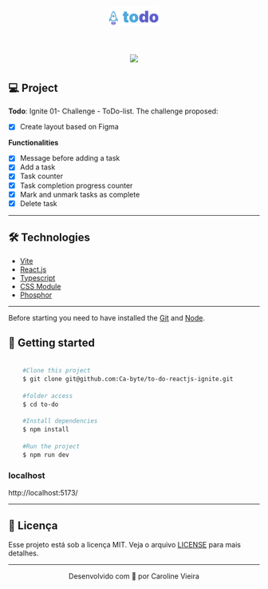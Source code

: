 <h1 align="center">
    <img src="src/assets/logo-todo.svg" width="100px"> 
</h1>

<h1 align="center">
    <img src="src/assets/todo.mp4" width="600px"> 
</h1>

## 💻 Project
**Todo**: Ignite 01- Challenge - ToDo-list.
The challenge proposed:
- [x] Create layout based on Figma 

**Functionalities**
- [x] Message before adding a task
- [x] Add a task
- [x] Task counter
- [x] Task completion progress counter
- [x] Mark and unmark tasks as complete  
- [x] Delete task
---
## 🛠️ Technologies

- [Vite](https://vitejs.dev/)
- [React.js](https://pt-br.reactjs.org/)
- [Typescript](https://www.typescriptlang.org/)
- [CSS Module](https://github.com/css-modules/css-modules)
- [Phosphor](https://phosphoricons.com/)
---

Before starting you need to have installed the [Git](https://git-scm.com) and [Node](https://nodejs.org/en/).

## 🏁 Getting started ##

```bash

    #Clone this project
    $ git clone git@github.com:Ca-byte/to-do-reactjs-ignite.git

    #folder access
    $ cd to-do

    #Install dependencies
    $ npm install

    #Run the project
    $ npm run dev
```
### localhost
http://localhost:5173/

---
## 📝 Licença
Esse projeto está sob a licença MIT. Veja o arquivo [LICENSE](LICENSE.md) para mais detalhes.

---

<p align="center">Desenvolvido com 💜 por Caroline Vieira</p>

